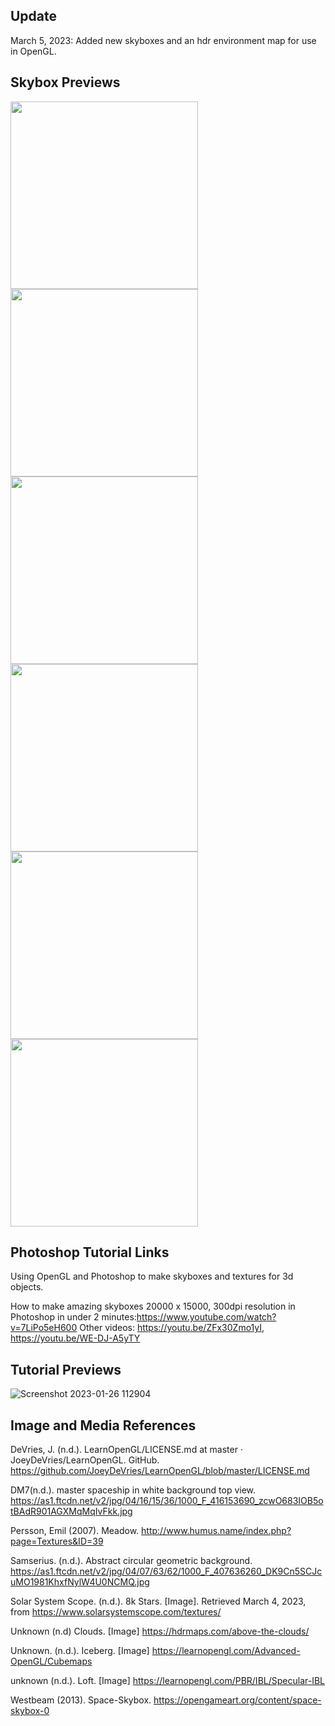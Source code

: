 ## Update

March 5, 2023: Added new skyboxes and an hdr environment map for use in OpenGL. 

## Skybox Previews

<p align="left">
   <img width="300" height="300" src="https://user-images.githubusercontent.com/110789514/222976468-0fd8be7a-dd3b-4b68-b954-1cfbc1ee831b.jpg">
  <img width="300" height="300" src="https://user-images.githubusercontent.com/110789514/222979976-0e9b8081-8140-4181-98ab-be2b08e0ff1c.jpg">
  <img width="300" height="300" src="https://user-images.githubusercontent.com/110789514/222980028-f52fa496-55f4-4886-90e3-24d874ef9300.png">
    <img width="300" height="300" src="https://user-images.githubusercontent.com/110789514/222980038-1075378d-cfc5-4bf1-93e7-a70c83567097.jpg">
    <img width="300" height="300" src="https://user-images.githubusercontent.com/110789514/222980136-d84374da-6472-4f80-a141-40c44daa2441.jpg">
    <img width="300" height="300" src="https://user-images.githubusercontent.com/110789514/222980406-c7539bd3-875b-4eb6-80fe-58cbdf1ac17a.png">
</p>

## Photoshop Tutorial Links

Using OpenGL and Photoshop to make skyboxes and textures for 3d objects.

How to make amazing skyboxes 20000 x 15000, 300dpi resolution in Photoshop in under 2 minutes:https://www.youtube.com/watch?v=7LiPo5eH600 
Other videos: https://youtu.be/ZFx30Zmo1yI, https://youtu.be/WE-DJ-A5yTY

## Tutorial Previews

![Screenshot 2023-01-26 112904](https://user-images.githubusercontent.com/110789514/214892358-50fb78fa-2a3d-4673-b759-62a78f34f659.png)

## Image and Media References


DeVries, J. (n.d.). LearnOpenGL/LICENSE.md at master · JoeyDeVries/LearnOpenGL. GitHub. https://github.com/JoeyDeVries/LearnOpenGL/blob/master/LICENSE.md

DM7(n.d.). master spaceship in white background top view. https://as1.ftcdn.net/v2/jpg/04/16/15/36/1000_F_416153690_zcwO683IOB5otBAdR901AGXMqMqIvFkk.jpg

Persson, Emil (2007). Meadow. http://www.humus.name/index.php?page=Textures&ID=39

Samserius. (n.d.). Abstract circular geometric background. https://as1.ftcdn.net/v2/jpg/04/07/63/62/1000_F_407636260_DK9Cn5SCJcuMO1981KhxfNylW4U0NCMQ.jpg

Solar System Scope. (n.d.). 8k Stars. [Image]. Retrieved March 4, 2023, from https://www.solarsystemscope.com/textures/

Unknown (n.d) Clouds. [Image] https://hdrmaps.com/above-the-clouds/

Unknown. (n.d.). Iceberg. [Image] https://learnopengl.com/Advanced-OpenGL/Cubemaps

unknown (n.d.). Loft. [Image] https://learnopengl.com/PBR/IBL/Specular-IBL

Westbeam (2013). Space-Skybox. https://opengameart.org/content/space-skybox-0

